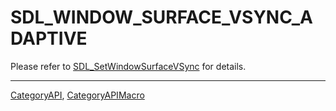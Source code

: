 # SDL_WINDOW_SURFACE_VSYNC_ADAPTIVE

Please refer to [SDL_SetWindowSurfaceVSync](SDL_SetWindowSurfaceVSync) for details.

----
[CategoryAPI](CategoryAPI), [CategoryAPIMacro](CategoryAPIMacro)

